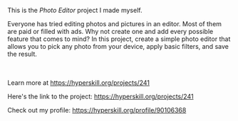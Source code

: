 This is the *Photo Editor* project I made myself.


<p>Everyone has tried editing photos and pictures in an editor. Most of them are paid or filled with ads. Why not create one and add every possible feature that comes to mind? In this project, create a simple photo editor that allows you to pick any photo from your device, apply basic filters, and save the result.</p><br/><br/>Learn more at <a href="https://hyperskill.org/projects/241?utm_source=ide&utm_medium=ide&utm_campaign=ide&utm_content=project-card">https://hyperskill.org/projects/241</a>

Here's the link to the project: https://hyperskill.org/projects/241

Check out my profile: https://hyperskill.org/profile/90106368